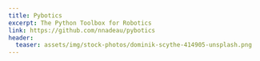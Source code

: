 ```yaml
---
title: Pybotics
excerpt: The Python Toolbox for Robotics
link: https://github.com/nnadeau/pybotics
header:
  teaser: assets/img/stock-photos/dominik-scythe-414905-unsplash.png
---
```

